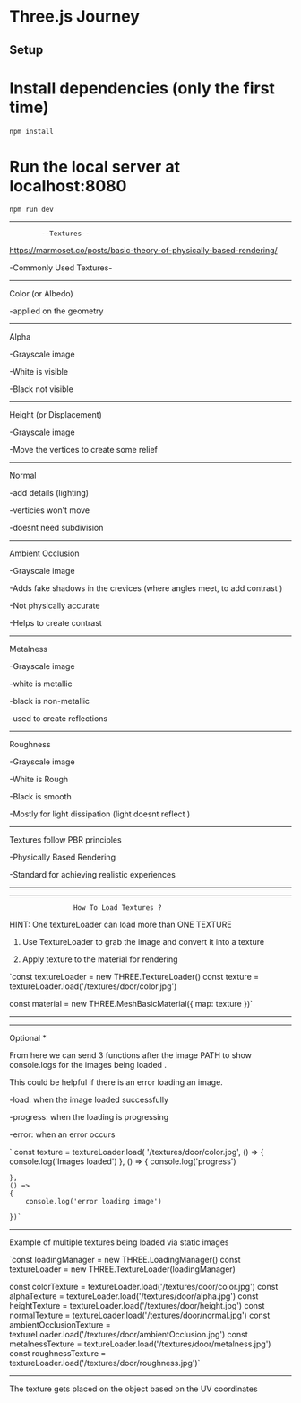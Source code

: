 # Three.js Journey

## Setup

# Install dependencies (only the first time)

`npm install`

# Run the local server at localhost:8080

`npm run dev`


---------------------------------------------------------

            --Textures--

https://marmoset.co/posts/basic-theory-of-physically-based-rendering/



-Commonly Used Textures-

---------------------

Color (or Albedo)

-applied on the geometry 

---------
Alpha

-Grayscale image 

-White is visible

-Black not visible

-----------

Height (or Displacement)

-Grayscale image

-Move the vertices to create some relief

--------------
Normal

-add details (lighting)

-verticies won't move 

-doesnt need subdivision 

--------------------

Ambient Occlusion

-Grayscale image

-Adds fake shadows in the crevices (where angles meet, to add contrast )

-Not physically accurate 

-Helps to create contrast 

----------------------------

Metalness

-Grayscale image

-white is metallic

-black is non-metallic 

-used to create reflections 

-------------------------------
Roughness

-Grayscale image

-White is Rough

-Black is smooth 

-Mostly for light dissipation (light doesnt reflect )

----------------------------------------------------

Textures follow PBR principles 

-Physically Based Rendering

-Standard for achieving realistic experiences 

---------------------------------------------------



---------------------------------------------------------

                    How To Load Textures ? 


HINT: One textureLoader can load more than ONE TEXTURE 

1. Use TextureLoader to grab the image and convert it into a texture

2. Apply texture to the material for rendering 

`const textureLoader = new THREE.TextureLoader()
const texture = textureLoader.load('/textures/door/color.jpg')



const material = new THREE.MeshBasicMaterial({ map: texture })`


-------
--------------------------------------------------------
Optional *

From here we can send 3 functions after the image PATH to show console.logs for the images being loaded .

This could be helpful if there is an error loading an image. 

 -load: when the image loaded successfully 
 
 -progress: when the loading is progressing 
 
 -error: when an error occurs 

` const texture = textureLoader.load(
    '/textures/door/color.jpg',
    () =>
    {
        console.log('Images loaded')
    },
    () =>
    {
        console.log('progress')

    },
    () =>
    {
        console.log('error loading image')

    })`

--------------------------------------------------------

Example of multiple textures being loaded via static images 

`const loadingManager = new THREE.LoadingManager()
const textureLoader = new THREE.TextureLoader(loadingManager)


const colorTexture = textureLoader.load('/textures/door/color.jpg')
const alphaTexture = textureLoader.load('/textures/door/alpha.jpg')
const heightTexture = textureLoader.load('/textures/door/height.jpg')
const normalTexture = textureLoader.load('/textures/door/normal.jpg')
const ambientOcclusionTexture = textureLoader.load('/textures/door/ambientOcclusion.jpg')
const metalnessTexture = textureLoader.load('/textures/door/metalness.jpg')
const roughnessTexture = textureLoader.load('/textures/door/roughness.jpg')`

-------------------------------------------------------

The texture gets placed on the object based on the UV coordinates
